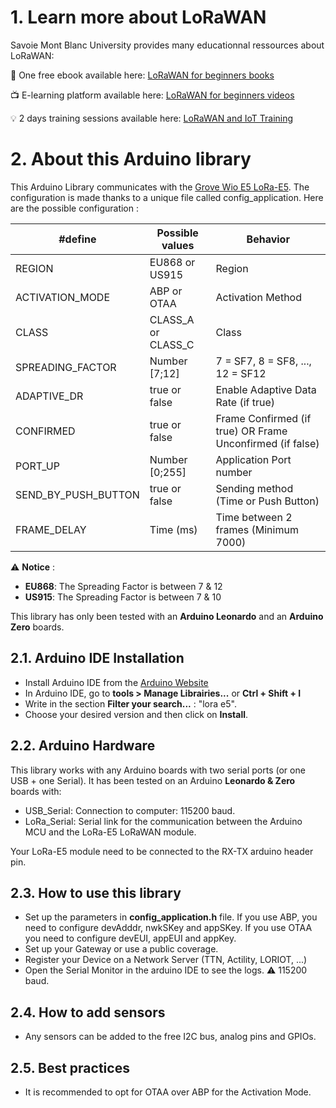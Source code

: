 # 1. Learn more about LoRaWAN

Savoie Mont Blanc University provides many educationnal ressources about LoRaWAN:

:notebook: One free ebook available here: [LoRaWAN for beginners books](https://www.univ-smb.fr/lorawan/en/free-book/)

:tv: E-learning platform available here: [LoRaWAN for beginners videos](https://www.udemy.com/course/lora-lorawan-internet-of-things/?referralCode=21DED0F1021F4E261955)

:bulb: 2 days training sessions available here: [LoRaWAN and IoT Training](https://www.univ-smb.fr/lorawan/avada_portfolio/formation-distanciel/)


# 2. About this Arduino library

This Arduino Library communicates with the [Grove Wio E5 LoRa-E5](https://wiki.seeedstudio.com/Grove_LoRa_E5_New_Version/). The configuration is made thanks to a unique file called config_application. Here are the possible configuration :

| #define           	| Possible values      	|  Behavior                                                    	|
|----------------------	|--------------------	|---------------------------------------------------------------|
| REGION                | EU868 or US915        |  Region                                                       |
| ACTIVATION_MODE      	| ABP or OTAA        	|  Activation Method                              	            |
| CLASS                	| CLASS_A or CLASS_C 	|  Class                                             	        |
| SPREADING_FACTOR     	| Number [7;12]      	|  7 = SF7, 8 = SF8, ..., 12 = SF12                             |
| ADAPTIVE_DR          	| true or false      	|  Enable Adaptive Data Rate (if true)                         	|
| CONFIRMED            	| true or false      	|  Frame Confirmed (if true) OR Frame Unconfirmed (if false)   	|
| PORT_UP               | Number [0;255]     	|  Application Port number                                     	|
| SEND_BY_PUSH_BUTTON  	| true or false      	|  Sending method (Time or Push Button)                        	|
| FRAME_DELAY          	| Time (ms)         	|  Time between 2 frames (Minimum 7000)                        	|

:warning: **Notice** : 
- **EU868**: The Spreading Factor is between 7 & 12
- **US915**: The Spreading Factor is between 7 & 10

This library has only been tested with an **Arduino Leonardo** and an **Arduino Zero** boards.


## 2.1. Arduino IDE Installation

- Install Arduino IDE from the [Arduino Website](https://www.arduino.cc/)
- In Arduino IDE, go to **tools > Manage Librairies...** or **Ctrl + Shift + I**
- Write in the section **Filter your search...** : "lora e5".
- Choose your desired version and then click on **Install**.


## 2.2. Arduino Hardware

This library works with any Arduino boards with two serial ports (or one USB + one Serial). It has been tested on an Arduino **Leonardo & Zero** boards with: 
- USB_Serial: Connection to computer: 115200 baud. 
- LoRa_Serial: Serial link for the communication between the Arduino MCU and the LoRa-E5 LoRaWAN module. 

Your LoRa-E5 module need to be connected to the RX-TX arduino header pin.


## 2.3. How to use this library

- Set up the parameters in **config_application.h** file. If you use ABP, you need to configure devAdddr, nwkSKey and appSKey. If you use OTAA you need to configure devEUI, appEUI and appKey.
- Set up your Gateway or use a public coverage.
- Register your Device on a Network Server (TTN, Actility, LORIOT, ...)
- Open the Serial Monitor in the arduino IDE to see the logs. :warning: 115200 baud.


## 2.4. How to add sensors

- Any sensors can be added to the free I2C bus, analog pins and GPIOs.


## 2.5. Best practices

- It is recommended to opt for OTAA over ABP for the Activation Mode.
 